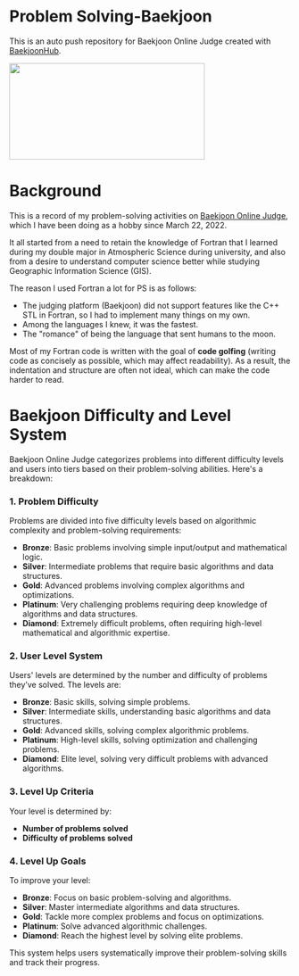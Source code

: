 # Problem Solving-Baekjoon
This is an auto push repository for Baekjoon Online Judge created with [BaekjoonHub](https://github.com/BaekjoonHub/BaekjoonHub).

<a href="https://solved.ac/profile/dydgns0556"><img align="center" style="height:173px; width:350px;" src="http://mazassumnida.wtf/api/v2/generate_badge?boj=dydgns0556" /></a>&nbsp;&nbsp;

# Background
This is a record of my problem-solving activities on [Baekjoon Online Judge](https://share.google/JeKHkRbX9wmocnrKM), which I have been doing as a hobby since March 22, 2022.

It all started from a need to retain the knowledge of Fortran that I learned during my double major in Atmospheric Science during university, and also from a desire to understand computer science better while studying Geographic Information Science (GIS).

The reason I used Fortran a lot for PS is as follows:
- The judging platform (Baekjoon) did not support features like the C++ STL in Fortran, so I had to implement many things on my own.
- Among the languages I knew, it was the fastest.
- The "romance" of being the language that sent humans to the moon.

Most of my Fortran code is written with the goal of **code golfing** (writing code as concisely as possible, which may affect readability). As a result, the indentation and structure are often not ideal, which can make the code harder to read.

# Baekjoon Difficulty and Level System

Baekjoon Online Judge categorizes problems into different difficulty levels and users into tiers based on their problem-solving abilities. Here's a breakdown:

### 1. **Problem Difficulty**
Problems are divided into five difficulty levels based on algorithmic complexity and problem-solving requirements:

- **Bronze**: Basic problems involving simple input/output and mathematical logic.
- **Silver**: Intermediate problems that require basic algorithms and data structures.
- **Gold**: Advanced problems involving complex algorithms and optimizations.
- **Platinum**: Very challenging problems requiring deep knowledge of algorithms and data structures.
- **Diamond**: Extremely difficult problems, often requiring high-level mathematical and algorithmic expertise.

### 2. **User Level System**
Users' levels are determined by the number and difficulty of problems they’ve solved. The levels are:

- **Bronze**: Basic skills, solving simple problems.
- **Silver**: Intermediate skills, understanding basic algorithms and data structures.
- **Gold**: Advanced skills, solving complex algorithmic problems.
- **Platinum**: High-level skills, solving optimization and challenging problems.
- **Diamond**: Elite level, solving very difficult problems with advanced algorithms.

### 3. **Level Up Criteria**
Your level is determined by:
- **Number of problems solved**
- **Difficulty of problems solved**

### 4. **Level Up Goals**
To improve your level:
- **Bronze**: Focus on basic problem-solving and algorithms.
- **Silver**: Master intermediate algorithms and data structures.
- **Gold**: Tackle more complex problems and focus on optimizations.
- **Platinum**: Solve advanced algorithmic challenges.
- **Diamond**: Reach the highest level by solving elite problems.

This system helps users systematically improve their problem-solving skills and track their progress.
